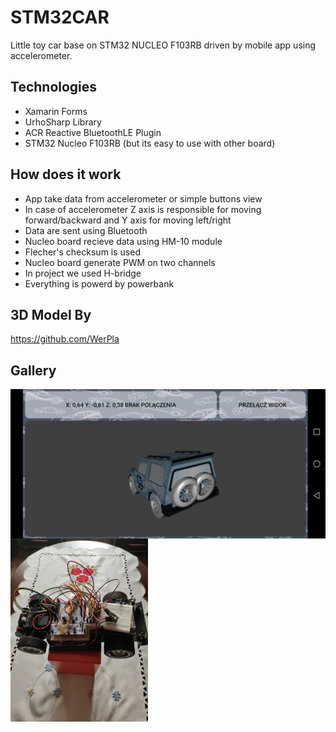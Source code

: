 # STM32CAR

Little toy car base on STM32 NUCLEO F103RB driven by mobile app using accelerometer.

## Technologies

* Xamarin Forms
* UrhoSharp Library
* ACR Reactive BluetoothLE Plugin
* STM32 Nucleo F103RB (but its easy to use with other board)

## How does it work

* App take data from accelerometer or simple buttons view
* In case of accelerometer Z axis is responsible for moving forward/backward and Y axis for moving left/right
* Data are sent using Bluetooth
* Nucleo board recieve data using HM-10 module
* Flecher's checksum is used
* Nucleo board generate PWM on two channels
* In project we used H-bridge
* Everything is powerd by powerbank 

## 3D Model By
https://github.com/WerPla

## Gallery

<img align="left" src="https://github.com/sebastiansiedlarz409/STM32CAR/blob/master/screenshot1.jpg" width="580"/>
<img align="left" src="https://github.com/sebastiansiedlarz409/STM32CAR/blob/master/photo1.jpg" width="220"/>
